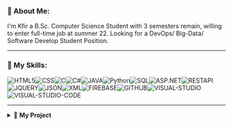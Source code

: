 <!-- About Me -->
### 🦁 About Me:
I'm Kfir a B.Sc. Computer Science Student with 3 semesters remain, willing to enter full-time job at summer 22. Looking for a DevOps/ Big-Data/ Software Develop Student Position.
<!--END About me -->

---

<!-- My skills -->
### 🔧 My Skills:
![HTML5](https://img.icons8.com/color/30/html-5.png)![CSS](https://img.icons8.com/color/30/css.png)![C](https://img.icons8.com/color/30/c.png)![C#](https://img.icons8.com/color/30/c-sharp-logo.png)![JAVA](https://img.icons8.com/color/30/java.png)![Python](https://img.icons8.com/color/30/python.png)![SQL](https://img.icons8.com/color/30/sql.png)![ASP.NET](https://img.icons8.com/color/30/asp.png)![RESTAPI](https://img.icons8.com/color/30/rest-api.png)![JQUERY](https://img.icons8.com/ios/30/000000/jquery.png)![JSON](https://img.icons8.com/color/30/json.png)![XML](https://img.icons8.com/color/30/xml.png)![FIREBASE](https://img.icons8.com/color/30/firebase.png)![GITHUB](https://img.icons8.com/color/30/github.png)![VISUAL-STUDIO](https://img.icons8.com/color/30/visual-studio.png)![VISUAL-STUDIO-CODE](https://img.icons8.com/color/30/visual-studio-code-2019.png)
<!-- END My skills -->

---

<!-- My Projects -->
<details>
    <summary>&#128240 <b>My Project</b></summary><br/>
- [!HACKIDC21](https://github.com/Kfir-G/HackIDC21_Project)
<!-- END My Projects -->
